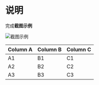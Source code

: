 # 说明

完成**截图示例**

![截图示例](..\assets\images\2017-05-15-19-46-19.png)


Column A | Column B | Column C
---------|----------|---------
 A1 | B1 | C1
 A2 | B2 | C2
 A3 | B3 | C3

